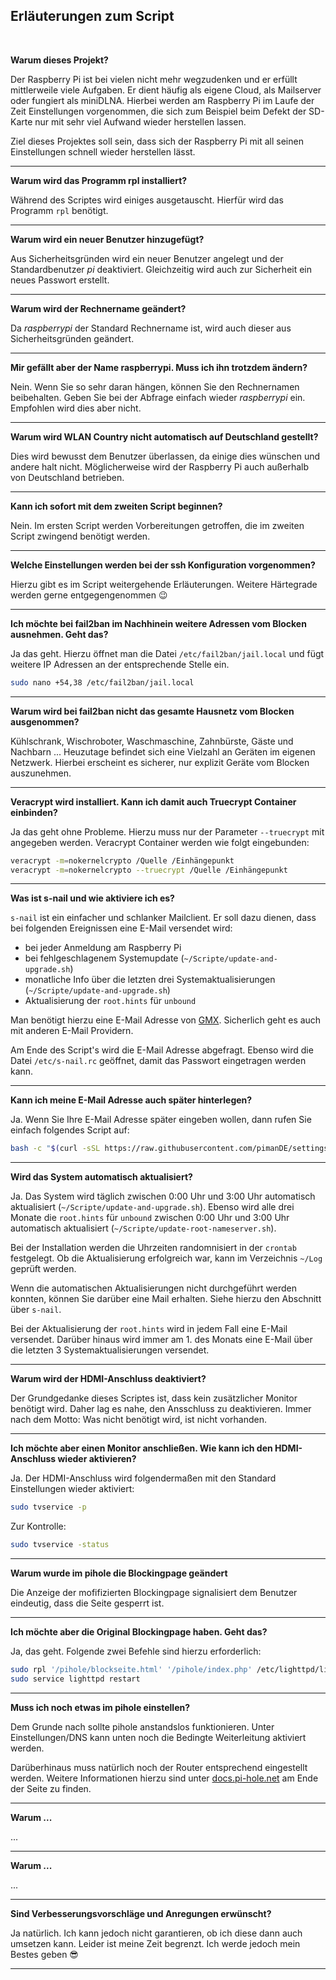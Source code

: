 ## Erläuterungen zum Script

<br>

**Warum dieses Projekt?**

Der Raspberry Pi ist bei vielen nicht mehr wegzudenken und er erfüllt mittlerweile viele Aufgaben. Er dient häufig als eigene Cloud, als Mailserver oder fungiert als miniDLNA. Hierbei werden am Raspberry Pi im Laufe der Zeit Einstellungen vorgenommen, die sich zum Beispiel beim Defekt der SD-Karte nur mit sehr viel Aufwand wieder herstellen lassen.

Ziel dieses Projektes soll sein, dass sich der Raspberry Pi mit all seinen Einstellungen schnell wieder herstellen lässt.

---
**Warum wird das Programm rpl installiert?**

Während des Scriptes wird einiges ausgetauscht. Hierfür wird das Programm `rpl` benötigt.

---
**Warum wird ein neuer Benutzer hinzugefügt?**

Aus Sicherheitsgründen wird ein neuer Benutzer angelegt und der Standardbenutzer *pi* deaktiviert. Gleichzeitig wird auch zur Sicherheit ein neues Passwort erstellt.

---
**Warum wird der Rechnername geändert?**

Da *raspberrypi* der Standard Rechnername ist, wird auch dieser aus Sicherheitsgründen geändert.

---
**Mir gefällt aber der Name raspberrypi. Muss ich ihn trotzdem ändern?**

Nein. Wenn Sie so sehr daran hängen, können Sie den Rechnernamen beibehalten. Geben Sie bei der Abfrage einfach wieder *raspberrypi* ein. Empfohlen wird dies aber nicht.

---
**Warum wird WLAN Country nicht automatisch auf Deutschland gestellt?**

Dies wird bewusst dem Benutzer überlassen, da einige dies wünschen und andere halt nicht. Möglicherweise wird der Raspberry Pi auch außerhalb von Deutschland betrieben.

---
**Kann ich sofort mit dem zweiten Script beginnen?**

Nein. Im ersten Script werden Vorbereitungen getroffen, die im zweiten Script zwingend benötigt werden.

---
**Welche Einstellungen werden bei der ssh Konfiguration vorgenommen?**

Hierzu gibt es im Script weitergehende Erläuterungen. Weitere Härtegrade werden gerne entgegengenommen :wink:

---
**Ich möchte bei fail2ban im Nachhinein weitere Adressen vom Blocken ausnehmen. Geht das?**

Ja das geht. Hierzu öffnet man die Datei ```/etc/fail2ban/jail.local``` und fügt weitere IP Adressen an der entsprechende Stelle ein.

```bash
sudo nano +54,38 /etc/fail2ban/jail.local
```

---
**Warum wird bei fail2ban nicht das gesamte Hausnetz vom Blocken ausgenommen?**

Kühlschrank, Wischroboter, Waschmaschine, Zahnbürste, Gäste und Nachbarn ...
Heuzutage befindet sich eine Vielzahl an Geräten im eigenen Netzwerk. Hierbei erscheint es sicherer, nur explizit Geräte vom Blocken auszunehmen.

---
**Veracrypt wird installiert. Kann ich damit auch Truecrypt Container einbinden?**

Ja das geht ohne Probleme. Hierzu muss nur der Parameter `--truecrypt` mit angegeben werden. Veracrypt Container werden wie folgt eingebunden:

```bash
veracrypt -m=nokernelcrypto /Quelle /Einhängepunkt
veracrypt -m=nokernelcrypto --truecrypt /Quelle /Einhängepunkt
```



---



**Was ist s-nail und wie aktiviere ich es?**

`s-nail` ist ein einfacher und schlanker Mailclient. Er soll dazu dienen, dass bei folgenden Ereignissen eine E-Mail versendet wird:

- bei jeder Anmeldung am Raspberry Pi
- bei fehlgeschlagenem Systemupdate (`~/Scripte/update-and-upgrade.sh`)
- monatliche Info über die letzten drei Systemaktualisierungen (`~/Scripte/update-and-upgrade.sh`)
- Aktualisierung der `root.hints` für `unbound`

Man benötigt hierzu eine E-Mail Adresse von [GMX](https://www.gmx.net). Sicherlich geht es auch mit anderen E-Mail Providern.

Am Ende des Script's wird die E-Mail Adresse abgefragt. Ebenso wird die Datei `/etc/s-nail.rc` geöffnet, damit das Passwort eingetragen werden kann.



---



**Kann ich meine E-Mail Adresse auch später hinterlegen?**

Ja. Wenn Sie Ihre E-Mail Adresse später eingeben wollen, dann rufen Sie einfach folgendes Script auf:

```bash
bash -c "$(curl -sSL https://raw.githubusercontent.com/pimanDE/settings2pi/master/email-eintragen.sh)"
```


---



**Wird das System automatisch aktualisiert?**

Ja. Das System wird täglich zwischen 0:00 Uhr und 3:00 Uhr automatisch aktualisiert (`~/Scripte/update-and-upgrade.sh`).
Ebenso wird alle drei Monate die `root.hints` für `unbound` zwischen 0:00 Uhr und 3:00 Uhr automatisch aktualisiert (`~/Scripte/update-root-nameserver.sh`).

Bei der Installation werden die Uhrzeiten randomnisiert in der `crontab` festgelegt.
Ob die Aktualisierung erfolgreich war, kann im Verzeichnis `~/Log` geprüft werden.

Wenn die automatischen Aktualisierungen nicht durchgeführt werden konnten, können Sie darüber eine Mail erhalten. Siehe hierzu den Abschnitt über `s-nail`.

Bei der Aktualisierung der `root.hints` wird in jedem Fall eine E-Mail versendet.
Darüber hinaus wird immer am 1. des Monats eine E-Mail über die letzten 3 Systemaktualisierungen versendet.



---


**Warum wird der HDMI-Anschluss deaktiviert?**

Der Grundgedanke dieses Scriptes ist, dass kein zusätzlicher Monitor benötigt wird. Daher lag es nahe, den Ansschluss zu deaktivieren.
Immer nach dem Motto: Was nicht benötigt wird, ist nicht vorhanden.


---


**Ich möchte aber einen Monitor anschließen. Wie kann ich den HDMI-Anschluss wieder aktivieren?**

Ja. Der HDMI-Anschluss wird folgendermaßen mit den Standard Einstellungen wieder aktiviert:
```bash
sudo tvservice -p
```
Zur Kontrolle:

```bash
sudo tvservice -status
```


---


**Warum wurde im pihole die Blockingpage geändert**

Die Anzeige der mofifizierten Blockingpage signalisiert dem Benutzer eindeutig, dass die Seite gesperrt ist.


---



**Ich möchte aber die Original Blockingpage haben. Geht das?**

Ja, das geht. Folgende zwei Befehle sind hierzu erforderlich:
```bash
sudo rpl '/pihole/blockseite.html' '/pihole/index.php' /etc/lighttpd/lighttpd.conf > /dev/null 2>&1
sudo service lighttpd restart
```


---



**Muss ich noch etwas im pihole einstellen?**

Dem Grunde nach sollte pihole anstandslos funktionieren. Unter Einstellungen/DNS kann unten noch die Bedingte Weiterleitung aktiviert werden.

Darüberhinaus muss natürlich noch der Router entsprechend eingestellt werden. Weitere Informationen hierzu sind unter [docs.pi-hole.net](https://docs.pi-hole.net/routers/fritzbox-de/) am Ende der Seite zu finden.


---


**Warum ...**

...


---


**Warum ...**

...


---





**Sind Verbesserungsvorschläge und Anregungen erwünscht?**

Ja natürlich. Ich kann jedoch nicht garantieren, ob ich diese dann auch umsetzen kann. Leider ist meine Zeit begrenzt. Ich werde jedoch mein Bestes geben :sunglasses:

---
